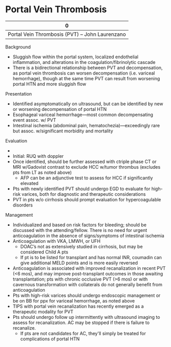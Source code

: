 # Portal Vein Thrombosis

| 0                                              |
|------------------------------------------------|
| Portal Vein Thrombosis (PVT) – John Laurenzano |

Background

-   Sluggish flow within the portal system, localized endothelial
    inflammation, and alterations in the coagulation/fibrinolytic
    cascade
-   There is a bidirectional relationship between PVT and
    decompensation, as portal vein thrombosis can worsen decompensation
    (i.e. variceal hemorrhage), though at the same time PVT can result
    from worsening portal HTN and more sluggish flow

Presentation

-   Identified asymptomatically on ultrasound, but can be identified by
    new or worsening decompensation of portal HTN
-   Esophageal variceal hemorrhage—most common decompensating event
    assoc. w/ PVT
-   Intestinal ischemia (abdominal pain, hematochezia)—exceedingly rare
    but assoc. w/significant morbidity and mortality

Evaluation

-
-   Initial: RUQ with doppler
-   Once identified, should be further assessed with ctriple phase CT or
    MRI w/Gadovist contrast to exclude HCC w/tumor thrombus (excludes
    pts from LT as noted above)
    -   AFP can be an adjunctive test to assess for HCC if significantly
        elevated
-   Pts with newly identified PVT should undergo EGD to evaluate for
    high-risk varices, both for diagnostic and therapeutic
    considerations
-   PVT in pts w/o cirrhosis should prompt evaluation for
    hypercoagulable disorders

Management

-   Individualized and based on risk factors for bleeding; should be
    discussed with the attending/fellow. There is no need for urgent
    anticoagulation in the absence of signs/symptoms of intestinal
    ischemia
-   Anticoagulation with VKA, LMWH, or UFH
    -   DOAC’s not as extensively studied in cirrhosis, but may be
        considered Child A pts
    -   If pt is to be listed for transplant and has normal INR,
        coumadin can give additional MELD points and is more easily
        reversed
-   Anticoagulation is associated with improved recanalization in recent
    PVT (\<6 mos), and may improve post-transplant outcomes in those
    awaiting transplantation; pts with chronic occlusive PVT (>6 mos) or
    with cavernous transformation with collaterals do not generally
    benefit from anticoagulation
-   Pts with high-risk varices should undergo endoscopic management or
    be on BB for ppx for variceal hemorrhage, as noted above
-   TIPS with portal vein recanalization has recently emerged as a
    therapeutic modality for PVT
-   Pts should undergo follow up intermittently with ultrasound imaging
    to assess for recanalization. AC may be stopped if there is failure
    to recanalize.
    -   If pts are not candidates for AC, they'll simply be treated for
        complications of portal HTN
